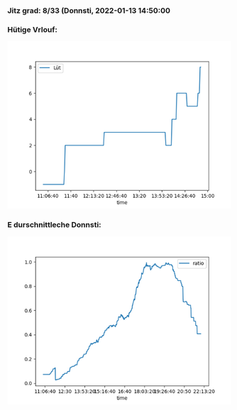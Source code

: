 ### Jitz grad: 8/33 (Donnsti, 2022-01-13 14:50:00

### Hütige Vrlouf:
![Graph](Today.png)

### E durschnittleche Donnsti:
![Graph](Donnsti.png)